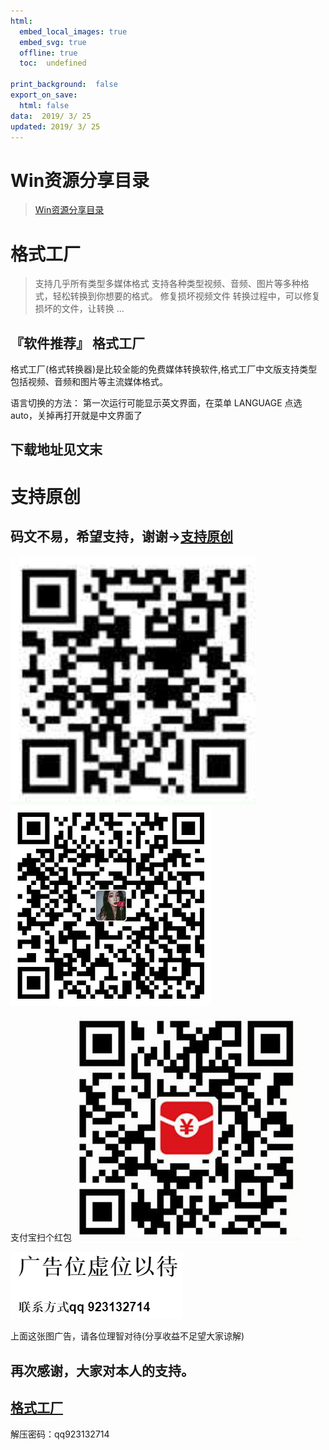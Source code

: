 ```yaml
---
html:
  embed_local_images: true
  embed_svg: true
  offline: true
  toc:  undefined

print_background:  false
export_on_save:
  html: false
data:  2019/ 3/ 25
updated: 2019/ 3/ 25
---
```


# Win资源分享目录

> [Win资源分享目录](https://blog.csdn.net/qq923132714/article/details/83108491 "Win资源分享目录")


# 格式工厂

> 支持几乎所有类型多媒体格式 支持各种类型视频、音频、图片等多种格式，轻松转换到你想要的格式。 修复损坏视频文件 转换过程中，可以修复损坏的文件，让转换 ...


## 『软件推荐』 格式工厂

格式工厂(格式转换器)是比较全能的免费媒体转换软件,格式工厂中文版支持类型包括视频、音频和图片等主流媒体格式。

语言切换的方法： 第一次运行可能显示英文界面，在菜单 LANGUAGE 点选 auto，关掉再打开就是中文界面了


## 下载地址见文末

# 支持原创


## 码文不易，希望支持，谢谢->**[支持原创](http://blog.csdn.net/qq923132714/article/details/79399145)**
![微信支付](https://raw.githubusercontent.com/923132714/my_picture/master/blog/support/weixin.png)![微信支付](https://raw.githubusercontent.com/923132714/my_picture/master/blog/support/支付宝.png)

支付宝扫个红包
![支付宝扫个红包](https://raw.githubusercontent.com/923132714/my_picture/master/blog/support/扫码领红包.png "扫码领红包")

![广告位](https://raw.githubusercontent.com/923132714/my_picture/master/blog/support/广告位.png "广告")

上面这张图广告，请各位理智对待(分享收益不足望大家谅解)

## 再次感谢，大家对本人的支持。




## [ 格式工厂](http://u16848854.ctfile.net/fs/16848854-356021604 " 格式工厂")

解压密码：qq923132714
